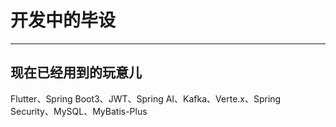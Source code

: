 # 开发中的毕设

********************************************

## 现在已经用到的玩意儿

Flutter、Spring Boot3、JWT、Spring AI、Kafka、Verte.x、Spring Security、MySQL、MyBatis-Plus